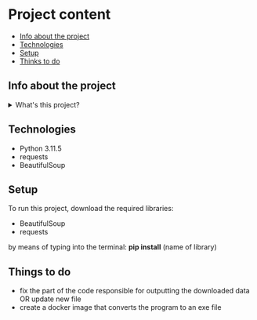 # Project content
* [Info about the project](#info-about-the-project)
* [Technologies](#technologies)
* [Setup](#setup)
* [Thinks to do](#things-to-do)

## Info about the project
<details>
<summary>What's this project?</summary>
  <br>
A program in python that retrieves the indicated information from an external site
</details>

## Technologies
<ul>
  <li>Python 3.11.5</li>
  <li>requests</li>
  <li>BeautifulSoup</li>
</ul>

## Setup
To run this project, download the required libraries:
<ul>
  <li>BeautifulSoup</li>
  <li>requests</li>
</ul>

by means of typing into the terminal:
<b>pip install</b> (name of library)

## Things to do 

<ul>
  <li>fix the part of the code responsible for outputting the downloaded data OR update new file</li>
  <li>create a docker image that converts the program to an exe file</li>
</ul>
